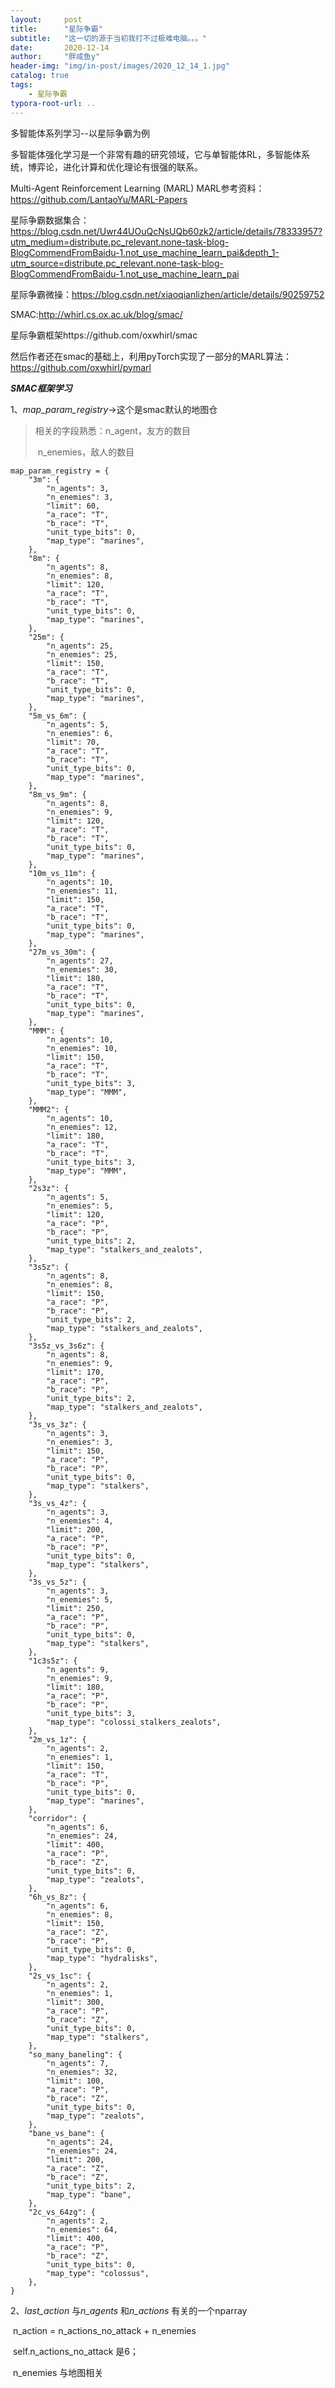 ```yaml
---
layout:     post
title:      "星际争霸"
subtitle:   "这一切的源于当初我打不过极难电脑。。。"
date:       2020-12-14 
author:     "胖咸鱼y"
header-img: "img/in-post/images/2020_12_14_1.jpg"
catalog: true
tags:
    - 星际争霸
typora-root-url: ..
---
```


多智能体系列学习--以星际争霸为例

多智能体强化学习是一个非常有趣的研究领域，它与单智能体RL，多智能体系统，博弈论，进化计算和优化理论有很强的联系。

Multi-Agent Reinforcement Learning (MARL)
MARL参考资料：https://github.com/LantaoYu/MARL-Papers


星际争霸数据集合：https://blog.csdn.net/Uwr44UOuQcNsUQb60zk2/article/details/78333957?utm_medium=distribute.pc_relevant.none-task-blog-BlogCommendFromBaidu-1.not_use_machine_learn_pai&depth_1-utm_source=distribute.pc_relevant.none-task-blog-BlogCommendFromBaidu-1.not_use_machine_learn_pai

星际争霸微操：https://blog.csdn.net/xiaoqianlizhen/article/details/90259752

SMAC:http://whirl.cs.ox.ac.uk/blog/smac/

星际争霸框架https://github.com/oxwhirl/smac

然后作者还在smac的基础上，利用pyTorch实现了一部分的MARL算法：https://github.com/oxwhirl/pymarl

***SMAC框架学习***

1、*map_param_registry*->这个是smac默认的地图仓

>相关的字段熟悉：n_agent，友方的数目
>
>​								n_enemies，敌人的数目

```
map_param_registry = {
    "3m": {
        "n_agents": 3,
        "n_enemies": 3,
        "limit": 60,
        "a_race": "T",
        "b_race": "T",
        "unit_type_bits": 0,
        "map_type": "marines",
    },
    "8m": {
        "n_agents": 8,
        "n_enemies": 8,
        "limit": 120,
        "a_race": "T",
        "b_race": "T",
        "unit_type_bits": 0,
        "map_type": "marines",
    },
    "25m": {
        "n_agents": 25,
        "n_enemies": 25,
        "limit": 150,
        "a_race": "T",
        "b_race": "T",
        "unit_type_bits": 0,
        "map_type": "marines",
    },
    "5m_vs_6m": {
        "n_agents": 5,
        "n_enemies": 6,
        "limit": 70,
        "a_race": "T",
        "b_race": "T",
        "unit_type_bits": 0,
        "map_type": "marines",
    },
    "8m_vs_9m": {
        "n_agents": 8,
        "n_enemies": 9,
        "limit": 120,
        "a_race": "T",
        "b_race": "T",
        "unit_type_bits": 0,
        "map_type": "marines",
    },
    "10m_vs_11m": {
        "n_agents": 10,
        "n_enemies": 11,
        "limit": 150,
        "a_race": "T",
        "b_race": "T",
        "unit_type_bits": 0,
        "map_type": "marines",
    },
    "27m_vs_30m": {
        "n_agents": 27,
        "n_enemies": 30,
        "limit": 180,
        "a_race": "T",
        "b_race": "T",
        "unit_type_bits": 0,
        "map_type": "marines",
    },
    "MMM": {
        "n_agents": 10,
        "n_enemies": 10,
        "limit": 150,
        "a_race": "T",
        "b_race": "T",
        "unit_type_bits": 3,
        "map_type": "MMM",
    },
    "MMM2": {
        "n_agents": 10,
        "n_enemies": 12,
        "limit": 180,
        "a_race": "T",
        "b_race": "T",
        "unit_type_bits": 3,
        "map_type": "MMM",
    },
    "2s3z": {
        "n_agents": 5,
        "n_enemies": 5,
        "limit": 120,
        "a_race": "P",
        "b_race": "P",
        "unit_type_bits": 2,
        "map_type": "stalkers_and_zealots",
    },
    "3s5z": {
        "n_agents": 8,
        "n_enemies": 8,
        "limit": 150,
        "a_race": "P",
        "b_race": "P",
        "unit_type_bits": 2,
        "map_type": "stalkers_and_zealots",
    },
    "3s5z_vs_3s6z": {
        "n_agents": 8,
        "n_enemies": 9,
        "limit": 170,
        "a_race": "P",
        "b_race": "P",
        "unit_type_bits": 2,
        "map_type": "stalkers_and_zealots",
    },
    "3s_vs_3z": {
        "n_agents": 3,
        "n_enemies": 3,
        "limit": 150,
        "a_race": "P",
        "b_race": "P",
        "unit_type_bits": 0,
        "map_type": "stalkers",
    },
    "3s_vs_4z": {
        "n_agents": 3,
        "n_enemies": 4,
        "limit": 200,
        "a_race": "P",
        "b_race": "P",
        "unit_type_bits": 0,
        "map_type": "stalkers",
    },
    "3s_vs_5z": {
        "n_agents": 3,
        "n_enemies": 5,
        "limit": 250,
        "a_race": "P",
        "b_race": "P",
        "unit_type_bits": 0,
        "map_type": "stalkers",
    },
    "1c3s5z": {
        "n_agents": 9,
        "n_enemies": 9,
        "limit": 180,
        "a_race": "P",
        "b_race": "P",
        "unit_type_bits": 3,
        "map_type": "colossi_stalkers_zealots",
    },
    "2m_vs_1z": {
        "n_agents": 2,
        "n_enemies": 1,
        "limit": 150,
        "a_race": "T",
        "b_race": "P",
        "unit_type_bits": 0,
        "map_type": "marines",
    },
    "corridor": {
        "n_agents": 6,
        "n_enemies": 24,
        "limit": 400,
        "a_race": "P",
        "b_race": "Z",
        "unit_type_bits": 0,
        "map_type": "zealots",
    },
    "6h_vs_8z": {
        "n_agents": 6,
        "n_enemies": 8,
        "limit": 150,
        "a_race": "Z",
        "b_race": "P",
        "unit_type_bits": 0,
        "map_type": "hydralisks",
    },
    "2s_vs_1sc": {
        "n_agents": 2,
        "n_enemies": 1,
        "limit": 300,
        "a_race": "P",
        "b_race": "Z",
        "unit_type_bits": 0,
        "map_type": "stalkers",
    },
    "so_many_baneling": {
        "n_agents": 7,
        "n_enemies": 32,
        "limit": 100,
        "a_race": "P",
        "b_race": "Z",
        "unit_type_bits": 0,
        "map_type": "zealots",
    },
    "bane_vs_bane": {
        "n_agents": 24,
        "n_enemies": 24,
        "limit": 200,
        "a_race": "Z",
        "b_race": "Z",
        "unit_type_bits": 2,
        "map_type": "bane",
    },
    "2c_vs_64zg": {
        "n_agents": 2,
        "n_enemies": 64,
        "limit": 400,
        "a_race": "P",
        "b_race": "Z",
        "unit_type_bits": 0,
        "map_type": "colossus",
    },
}
```

2、*last_action* 与*n_agents* 和*n_actions* 有关的一个nparray

​	n_action = n_actions_no_attack + n_enemies

​	self.n_actions_no_attack 是6；

​	n_enemies  与地图相关